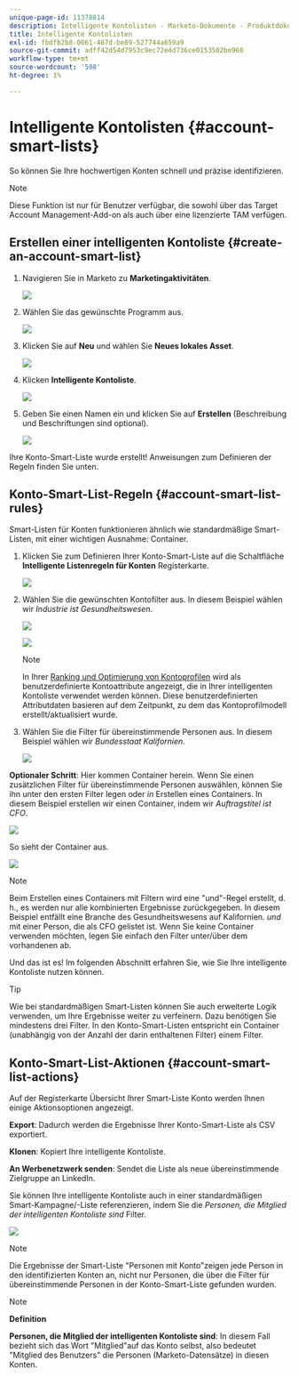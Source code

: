 ```yaml
---
unique-page-id: 11378814
description: Intelligente Kontolisten - Marketo-Dokumente - Produktdokumentation
title: Intelligente Kontolisten
exl-id: fbdfb2b8-0061-467d-be89-527744a659a9
source-git-commit: adff42d54d7953c9ec72e4d736ce0153502be960
workflow-type: tm+mt
source-wordcount: '508'
ht-degree: 1%

---
```


# Intelligente Kontolisten {#account-smart-lists}

So können Sie Ihre hochwertigen Konten schnell und präzise identifizieren.

>[!NOTE]
>
>Diese Funktion ist nur für Benutzer verfügbar, die sowohl über das Target Account Management-Add-on als auch über eine lizenzierte TAM verfügen.

## Erstellen einer intelligenten Kontoliste {#create-an-account-smart-list}

1. Navigieren Sie in Marketo zu **Marketingaktivitäten**.

   ![](assets/account-smart-lists-1.png)

1. Wählen Sie das gewünschte Programm aus.

   ![](assets/account-smart-lists-2.png)

1. Klicken Sie auf **Neu** und wählen Sie **Neues lokales Asset**.

   ![](assets/account-smart-lists-3.png)

1. Klicken **Intelligente Kontoliste**.

   ![](assets/account-smart-lists-4.png)

1. Geben Sie einen Namen ein und klicken Sie auf **Erstellen** (Beschreibung und Beschriftungen sind optional).

   ![](assets/account-smart-lists-5.png)

Ihre Konto-Smart-Liste wurde erstellt! Anweisungen zum Definieren der Regeln finden Sie unten.

## Konto-Smart-List-Regeln {#account-smart-list-rules}

Smart-Listen für Konten funktionieren ähnlich wie standardmäßige Smart-Listen, mit einer wichtigen Ausnahme: Container.

1. Klicken Sie zum Definieren Ihrer Konto-Smart-Liste auf die Schaltfläche **Intelligente Listenregeln für Konten** Registerkarte.

   ![](assets/account-smart-lists-6.png)

1. Wählen Sie die gewünschten Kontofilter aus. In diesem Beispiel wählen wir _Industrie ist Gesundheitswesen_.

   ![](assets/account-smart-lists-7.png)

   ![](assets/account-smart-lists-8.png)

   >[!NOTE]
   >
   >In Ihrer [Ranking und Optimierung von Kontoprofilen](/help/marketo/product-docs/target-account-management/account-profiling/account-profiling-ranking-and-tuning.md) wird als benutzerdefinierte Kontoattribute angezeigt, die in Ihrer intelligenten Kontoliste verwendet werden können. Diese benutzerdefinierten Attributdaten basieren auf dem Zeitpunkt, zu dem das Kontoprofilmodell erstellt/aktualisiert wurde.

1. Wählen Sie die Filter für übereinstimmende Personen aus. In diesem Beispiel wählen wir _Bundesstaat Kalifornien_.

   ![](assets/account-smart-lists-9.png)

**Optionaler Schritt**: Hier kommen Container herein. Wenn Sie einen zusätzlichen Filter für übereinstimmende Personen auswählen, können Sie ihn unter den ersten Filter legen oder _in_ Erstellen eines Containers. In diesem Beispiel erstellen wir einen Container, indem wir _Auftragstitel ist CFO_.

![](assets/account-smart-lists-10.png)

So sieht der Container aus.

![](assets/account-smart-lists-11.png)

>[!NOTE]
>
>Beim Erstellen eines Containers mit Filtern wird eine &quot;und&quot;-Regel erstellt, d. h., es werden nur alle kombinierten Ergebnisse zurückgegeben. In diesem Beispiel entfällt eine Branche des Gesundheitswesens auf Kalifornien. _und_ mit einer Person, die als CFO gelistet ist. Wenn Sie keine Container verwenden möchten, legen Sie einfach den Filter unter/über dem vorhandenen ab.

Und das ist es! Im folgenden Abschnitt erfahren Sie, wie Sie Ihre intelligente Kontoliste nutzen können.

>[!TIP]
>
>Wie bei standardmäßigen Smart-Listen können Sie auch erweiterte Logik verwenden, um Ihre Ergebnisse weiter zu verfeinern. Dazu benötigen Sie mindestens drei Filter. In den Konto-Smart-Listen entspricht ein Container (unabhängig von der Anzahl der darin enthaltenen Filter) einem Filter.

## Konto-Smart-List-Aktionen {#account-smart-list-actions}

Auf der Registerkarte Übersicht Ihrer Smart-Liste Konto werden Ihnen einige Aktionsoptionen angezeigt.

**Export**: Dadurch werden die Ergebnisse Ihrer Konto-Smart-Liste als CSV exportiert.

**Klonen**: Kopiert Ihre intelligente Kontoliste.

**An Werbenetzwerk senden**: Sendet die Liste als neue übereinstimmende Zielgruppe an LinkedIn.

Sie können Ihre intelligente Kontoliste auch in einer standardmäßigen Smart-Kampagne/-Liste referenzieren, indem Sie die _Personen, die Mitglied der intelligenten Kontoliste sind_ Filter.

![](assets/account-smart-lists-12.png)

>[!NOTE]
>
>Die Ergebnisse der Smart-Liste &quot;Personen mit Konto&quot;zeigen jede Person in den identifizierten Konten an, nicht nur Personen, die über die Filter für übereinstimmende Personen in der Konto-Smart-Liste gefunden wurden.

>[!NOTE]
>
>**Definition**
>
>**Personen, die Mitglied der intelligenten Kontoliste sind**: In diesem Fall bezieht sich das Wort &quot;Mitglied&quot;auf das Konto selbst, also bedeutet &quot;Mitglied des Benutzers&quot; die Personen (Marketo-Datensätze) in diesen Konten.
